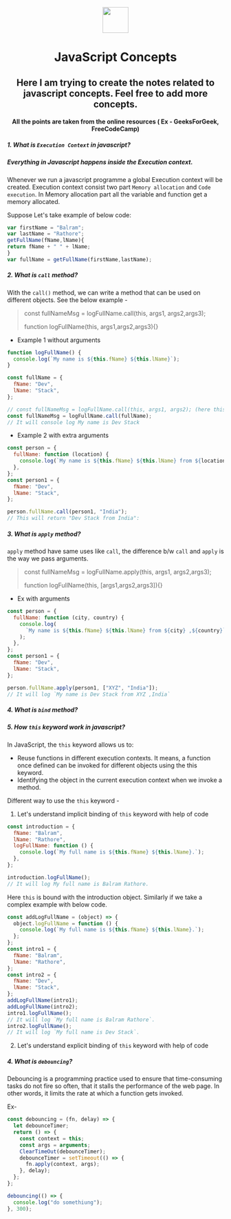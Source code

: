 <div align="center">
  <img height="60" src="https://img.icons8.com/color/344/javascript.png">
  <h1>JavaScript Concepts</h1>

## Here I am trying to create the notes related to javascript concepts. Feel free to add more concepts.

#### All the points are taken from the online resources ( Ex - GeeksForGeek, FreeCodeCamp)

</div>

##### 1. What is `Execution Context` in javascript?

##### <b> Everything in Javascript happens inside the Execution context.</b >

Whenever we run a javascript programme a global Execution context will be created. Execution context consist two part `Memory allocation` and `Code execution`. In Memory allocation part all the variable and function get a memory allocated.

<p>Suppose Let's take example of below code:</p>

```javascript
var firstName = "Balram";
var lastName = "Rathore";
getFullName(fName,lName){
return fName + " " + lName;
}
var fullName = getFullName(firstName,lastName);
```

##### 2. What is `call` method?

With the `call()` method, we can write a method that can be used on different objects. See the below example -

> const fullNameMsg = logFullName.call(this, args1, args2,args3);
>
> function logFullName(this, args1,args2,args3){}

- Example 1 without arguments

```javascript
function logFullName() {
  console.log(`My name is ${this.fName} ${this.lName}`);
}

const fullName = {
  fName: "Dev",
  lName: "Stack",
};

// const fullNameMsg = logFullName.call(this, args1, args2); (here this is the fullName)
const fullNameMsg = logFullName.call(fullName);
// It will console log My name is Dev Stack
```

- Example 2 with extra arguments

```javascript
const person = {
  fullName: function (location) {
    console.log(`My name is ${this.fName} ${this.lName} from ${location}`);
  },
};
const person1 = {
  fName: "Dev",
  lName: "Stack",
};

person.fullName.call(person1, "India");
// This will return "Dev Stack from India":
```

##### 3. What is `apply` method?

`apply` method have same uses like `call`, the difference b/w `call` and `apply` is the way we pass arguments.

> const fullNameMsg = logFullName.apply(this, args1, args2,args3);
>
> function logFullName(this, [args1,args2,args3]){}

- Ex with arguments

```javascript
const person = {
  fullName: function (city, country) {
    console.log(
      `My name is ${this.fName} ${this.lName} from ${city} ,${country}`
    );
  },
};
const person1 = {
  fName: "Dev",
  lName: "Stack",
};

person.fullName.apply(person1, ["XYZ", "India"]);
// It will log `My name is Dev Stack from XYZ ,India`
```

##### 4. What is `bind` method?

##### 5. How `this` keyword work in javascript?

In JavaScript, the `this` keyword allows us to:

- Reuse functions in different execution contexts. It means, a function once defined can be invoked for different objects using the this keyword.
- Identifying the object in the current execution context when we invoke a method.

Different way to use the `this` keyword -

1. Let's understand implicit binding of `this` keyword with help of code

```javascript
const introduction = {
  fName: "Balram",
  lName: "Rathore",
  logFullName: function () {
    console.log(`My full name is ${this.fName} ${this.lName}.`);
  },
};

introduction.logFullName();
// It will log My full name is Balram Rathore.
```

Here `this` is bound with the introduction object. Similarly if we take a complex example with below code.

```javascript
const addLogFullName = (object) => {
  object.logFullName = function () {
    console.log(`My full name is ${this.fName} ${this.lName}.`);
  };
};
const intro1 = {
  fName: "Balram",
  lName: "Rathore",
};
const intro2 = {
  fName: "Dev",
  lName: "Stack",
};
addLogFullName(intro1);
addLogFullName(intro2);
intro1.logFullName();
// It will log `My full name is Balram Rathore`.
intro2.logFullName();
// It will log `My full name is Dev Stack`.
```

2. Let's understand explicit binding of `this` keyword with help of code

##### 4. What is `debouncing`?

<p>Debouncing is a programming practice used to ensure that time-consuming tasks do not fire so often, that it stalls the performance of the web page. In other words, it limits the rate at which a function gets invoked.</p>

Ex-

```javascript
const debouncing = (fn, delay) => {
  let debounceTimer;
  return () => {
    const context = this;
    const args = arguments;
    ClearTimeOut(debounceTimer);
    debounceTimer = setTimeout(() => {
      fn.apply(context, args);
    }, delay);
  };
};

debouncing(() => {
  console.log("do somethiung");
}, 300);
```

